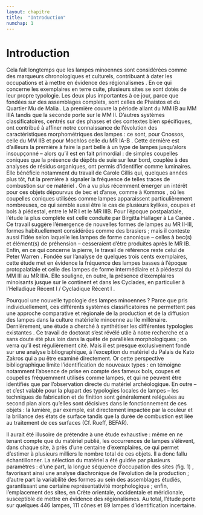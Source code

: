 ```yaml
---
layout: chapitre
title:  "Introduction"
numchap: 1
---
```



# Introduction

Cela fait longtemps que les lampes minoennes sont considérées comme des marqueurs chronologiques et culturels, contribuant à dater les occupations et à mettre en évidence des régionalismes . En ce qui concerne les exemplaires en terre cuite, plusieurs sites se sont dotés de leur propre typologie. Les deux plus importantes à ce jour, parce que fondées sur des assemblages complets, sont celles de Phaistos  et du Quartier Mu de Malia . La première couvre la période allant du MM IB  au MM IIIA tandis que la seconde porte sur le MM II. D’autres systèmes classificatoires, centrés sur des phases et des contextes bien spécifiques, ont contribué à affiner notre connaissance de l’évolution des caractéristiques morphométriques des lampes : ce sont, pour Cnossos, celle du MM IIB  et pour Mochlos celle du MR IA-B . Cette dernière est d’ailleurs la première à faire la part belle à un type de lampes jusqu’alors insoupçonné – alors qu’il est en fait primordial : de simples coupelles coniques que la présence de dépôts de suie sur leur bord, couplée à des analyses de résidus organiques, ont permis d’identifier comme luminaires. Elle bénéficie notamment du travail de Carole Gillis qui, quelques années plus tôt, fut la première à signaler la fréquence de telles traces de combustion sur ce matériel . On a vu plus récemment émerger un intérêt pour ces objets dépourvus de bec et d’anse, comme à Kommos , où les coupelles coniques utilisées comme lampes apparaissent particulièrement nombreuses, ce qui semble aussi être le cas de plusieurs kylikes, coupes et bols à piédestal, entre le MR I et le MR IIIB. Pour l’époque postpalatiale, l’étude la plus complète est celle conduite par Birgitta Hallager à La Canée . Ce travail suggère l’émergence de nouvelles formes de lampes au MR II-III, formes habituellement considérées comme des brasiers ; mais il conteste aussi l’idée selon laquelle les lampes de forme canonique – celles à bec(s) et élément(s) de préhension – cesseraient d’être produites après le MR IB. Enfin, en ce qui concerne la pierre, le travail de référence reste celui de Peter Warren . Fondée sur l’analyse de quelques trois cents exemplaires, cette étude met en évidence la fréquence des lampes basses à l’époque protopalatiale et celle des lampes de forme intermédiaire et à piédestal du MM III au MR IIIA. Elle souligne, en outre, la présence d’exemplaires minoisants jusque sur le continent et dans les Cyclades, en particulier à l’Helladique Récent I / Cycladique Récent I .

Pourquoi une nouvelle typologie des lampes minoennes ? Parce que pris individuellement, ces différents systèmes classificatoires ne permettent pas une approche comparative et régionale de la production et de la diffusion des lampes dans la culture matérielle minoenne au IIe millénaire. Dernièrement, une étude a cherché à synthétiser les différentes typologies existantes . Ce travail de doctorat s’est révélé utile à notre recherche et a sans doute été plus loin dans la quête de parallèles morphologiques ; on verra qu’il est régulièrement cité. Mais il est presque exclusivement fondé sur une analyse bibliographique, à l’exception du matériel du Palais de Kato Zakros qui a pu être examiné directement. Or cette perspective bibliographique limite l’identification de nouveaux types : en témoigne notamment l’absence de prise en compte des fameux bols, coupes et coupelles fréquemment utilisés comme lampes, et qui ne peuvent être identifiés que par l’observation directe du matériel archéologique. En outre – et c’est valable pour la plupart des typologies locales de lampes – les techniques de fabrication et de finition sont généralement reléguées au second plan alors qu’elles sont décisives dans le fonctionnement de ces objets : la lumière, par exemple, est directement impactée par la couleur et la brillance des états de surface tandis que la durée de combustion est liée au traitement de ces surfaces (Cf. Rueff, BEFAR).

Il aurait été illusoire de prétendre à une étude exhaustive : même en ne tenant compte que du matériel publié, les occurrences de lampes s’élèvent, dans chaque site, à près d’une centaine d’exemplaires, ce qui permet d’estimer à plusieurs milliers le nombre total de ces objets. Il a donc fallu échantillonner. La sélection du matériel a été guidée par plusieurs paramètres : d’une part, la longue séquence d’occupation des sites (fig. 1) , favorisant ainsi une analyse diachronique de l’évolution de la production ; d’autre part la variabilité des formes au sein des assemblages étudiés, garantissant une certaine représentativité morphologique ; enfin, l’emplacement des sites, en Crète orientale, occidentale et méridionale, susceptible de mettre en évidence des régionalismes. Au total, l’étude porte sur quelques 446 lampes, 111 cônes et 89 lampes d’identification incertaine.


